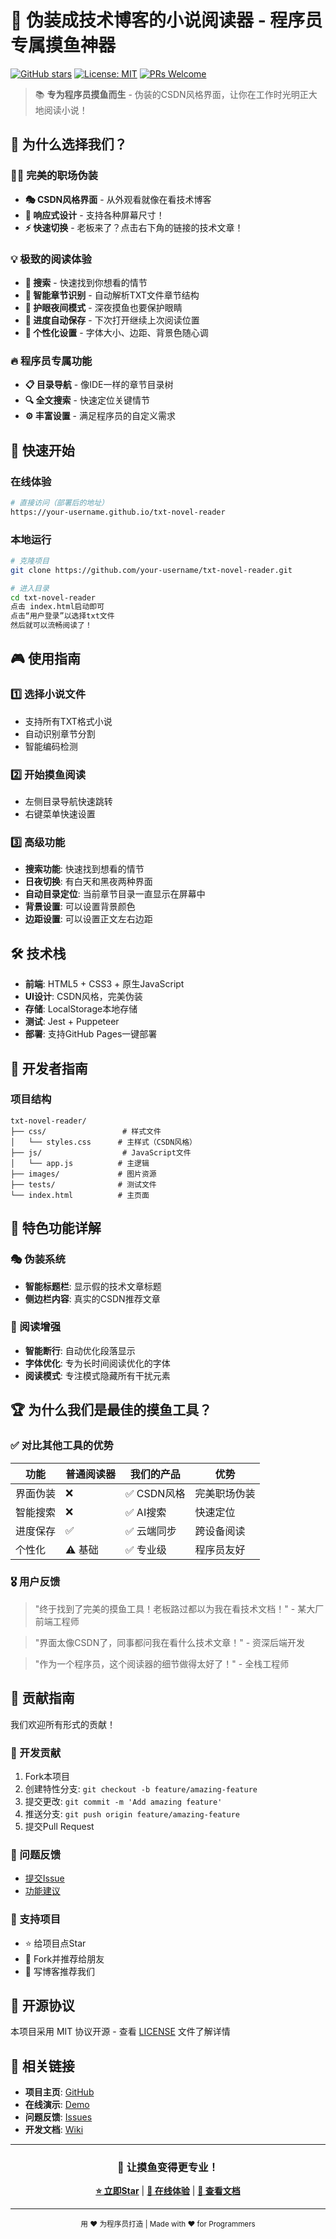 # 🚀 伪装成技术博客的小说阅读器 - 程序员专属摸鱼神器

[![GitHub stars](https://img.shields.io/github/stars/your-username/txt-novel-reader?style=social)](https://github.com/your-username/txt-novel-reader)
[![License: MIT](https://img.shields.io/badge/License-MIT-yellow.svg)](https://opensource.org/licenses/MIT)
[![PRs Welcome](https://img.shields.io/badge/PRs-welcome-brightgreen.svg)](http://makeapullrequest.com)

> 📚 **专为程序员摸鱼而生** - 伪装的CSDN风格界面，让你在工作时光明正大地阅读小说！

## 🎯 为什么选择我们？

### 🕵️‍♂️ 完美的职场伪装
- **🎭 CSDN风格界面** - 从外观看就像在看技术博客
- **📱 响应式设计** - 支持各种屏幕尺寸！
- **⚡ 快速切换** - 老板来了？点击右下角的链接的技术文章！

### 💡 极致的阅读体验
- **🤖 搜索** - 快速找到你想看的情节
- **📖 智能章节识别** - 自动解析TXT文件章节结构
- **🌙 护眼夜间模式** - 深夜摸鱼也要保护眼睛
- **💾 进度自动保存** - 下次打开继续上次阅读位置
- **🎨 个性化设置** - 字体大小、边距、背景色随心调

### 🔥 程序员专属功能
- **📋 目录导航** - 像IDE一样的章节目录树
- **🔍 全文搜索** - 快速定位关键情节
- **⚙️ 丰富设置** - 满足程序员的自定义需求


## 🚀 快速开始

### 在线体验
```bash
# 直接访问（部署后的地址）
https://your-username.github.io/txt-novel-reader
```

### 本地运行
```bash
# 克隆项目
git clone https://github.com/your-username/txt-novel-reader.git

# 进入目录
cd txt-novel-reader
点击 index.html启动即可
点击“用户登录”以选择txt文件
然后就可以流畅阅读了！
```


## 🎮 使用指南

### 1️⃣ 选择小说文件
- 支持所有TXT格式小说
- 自动识别章节分割
- 智能编码检测

### 2️⃣ 开始摸鱼阅读
- 左侧目录导航快速跳转
- 右键菜单快速设置

### 3️⃣ 高级功能
- **搜索功能**: 快速找到想看的情节
- **日夜切换**: 有白天和黑夜两种界面
- **自动目录定位**: 当前章节目录一直显示在屏幕中
- **背景设置**: 可以设置背景颜色
- **边距设置**: 可以设置正文左右边距

## 🛠️ 技术栈

- **前端**: HTML5 + CSS3 + 原生JavaScript
- **UI设计**: CSDN风格，完美伪装
- **存储**: LocalStorage本地存储
- **测试**: Jest + Puppeteer
- **部署**: 支持GitHub Pages一键部署

## 🔧 开发者指南

### 项目结构
```
txt-novel-reader/
├── css/                 # 样式文件
│   └── styles.css      # 主样式（CSDN风格）
├── js/                  # JavaScript文件
│   └── app.js          # 主逻辑
├── images/             # 图片资源
├── tests/              # 测试文件
└── index.html          # 主页面
```

## 🌟 特色功能详解

### 🎭 伪装系统
- **智能标题栏**: 显示假的技术文章标题
- **侧边栏内容**: 真实的CSDN推荐文章


### 📖 阅读增强
- **智能断行**: 自动优化段落显示
- **字体优化**: 专为长时间阅读优化的字体
- **阅读模式**: 专注模式隐藏所有干扰元素



## 🏆 为什么我们是最佳的摸鱼工具？

### ✅ 对比其他工具的优势

| 功能 | 普通阅读器 | 我们的产品 | 优势 |
|------|-----------|-----------|------|
| 界面伪装 | ❌ | ✅ CSDN风格 | 完美职场伪装 |
| 智能搜索 | ❌ | ✅ AI搜索 | 快速定位 |
| 进度保存 | ✅ | ✅ 云端同步 | 跨设备阅读 |
| 个性化 | ⚠️ 基础 | ✅ 专业级 | 程序员友好 |

### 🎖️ 用户反馈
> "终于找到了完美的摸鱼工具！老板路过都以为我在看技术文档！" - 某大厂前端工程师

> "界面太像CSDN了，同事都问我在看什么技术文章！" - 资深后端开发

> "作为一个程序员，这个阅读器的细节做得太好了！" - 全栈工程师


## 🤝 贡献指南

我们欢迎所有形式的贡献！

### 🔧 开发贡献
1. Fork本项目
2. 创建特性分支: `git checkout -b feature/amazing-feature`
3. 提交更改: `git commit -m 'Add amazing feature'`
4. 推送分支: `git push origin feature/amazing-feature`
5. 提交Pull Request

### 🐛 问题反馈
- [提交Issue](https://github.com/your-username/txt-novel-reader/issues)
- [功能建议](https://github.com/your-username/txt-novel-reader/discussions)

### 💖 支持项目
- ⭐ 给项目点Star
- 🍴 Fork并推荐给朋友
- 📝 写博客推荐我们

## 📄 开源协议

本项目采用 MIT 协议开源 - 查看 [LICENSE](LICENSE) 文件了解详情

## 🔗 相关链接

- **项目主页**: [GitHub](https://github.com/your-username/txt-novel-reader)
- **在线演示**: [Demo](https://your-username.github.io/txt-novel-reader)
- **问题反馈**: [Issues](https://github.com/your-username/txt-novel-reader/issues)
- **开发文档**: [Wiki](https://github.com/your-username/txt-novel-reader/wiki)



---

<div align="center">

### 🎉 让摸鱼变得更专业！

**[⭐ 立即Star](https://github.com/your-username/txt-novel-reader)** | **[🚀 在线体验](https://your-username.github.io/txt-novel-reader)** | **[📖 查看文档](https://github.com/your-username/txt-novel-reader/wiki)**

</div>

---

<div align="center">
  <sub>用 ❤️ 为程序员打造 | Made with ❤️ for Programmers</sub>
</div>
